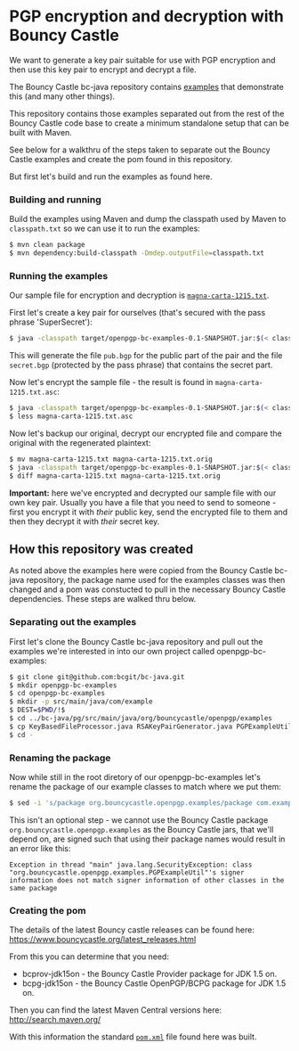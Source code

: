 PGP encryption and decryption with Bouncy Castle
================================================

We want to generate a key pair suitable for use with PGP encryption and then use this key pair to encrypt and decrypt a file.

The Bouncy Castle bc-java repository contains [examples](https://github.com/bcgit/bc-java/tree/master/pg/src/main/java/org/bouncycastle/openpgp/examples) that demonstrate this (and many other things).

This repository contains those examples separated out from the rest of the Bouncy Castle code base to create a minimum standalone setup that can be built with Maven.

See below for a walkthru of the steps taken to separate out the Bouncy Castle examples and create the pom found in this repository.

But first let's build and run the examples as found here.

### Building and running

Build the examples using Maven and dump the classpath used by Maven to `classpath.txt` so we can use it to run the examples:
```bash
$ mvn clean package
$ mvn dependency:build-classpath -Dmdep.outputFile=classpath.txt
```

### Running the examples

Our sample file for encryption and decryption is [`magna-carta-1215.txt`](magna-carta-1215.txt).

First let's create a key pair for ourselves (that's secured with the pass phrase 'SuperSecret'):
```bash
$ java -classpath target/openpgp-bc-examples-0.1-SNAPSHOT.jar:$(< classpath.txt) org.bouncycastle.openpgp.examples.RSAKeyPairGenerator my-identifier SuperSecret
```

This will generate the file `pub.bgp` for the public part of the pair and the file `secret.bgp` (protected by the pass phrase) that contains the secret part.

Now let's encrypt the sample file - the result is found in `magna-carta-1215.txt.asc`:
```bash
$ java -classpath target/openpgp-bc-examples-0.1-SNAPSHOT.jar:$(< classpath.txt) com.example.KeyBasedFileProcessor -e -ai magna-carta-1215.txt pub.bpg 
$ less magna-carta-1215.txt.asc 
```

Now let's backup our original, decrypt our encrypted file and compare the original with the regenerated plaintext:
```bash
$ mv magna-carta-1215.txt magna-carta-1215.txt.orig
$ java -classpath target/openpgp-bc-examples-0.1-SNAPSHOT.jar:$(< classpath.txt) com.example.KeyBasedFileProcessor -d magna-carta-1215.txt.asc secret.bpg SuperSecret
$ diff magna-carta-1215.txt magna-carta-1215.txt.orig 
```

**Important:** here we've encrypted and decrypted our sample file with our own key pair. Usually you have a file that you need to send to someone - first you encrypt it with _their_ public key, send the encrypted file to them and then they decrypt it with _their_ secret key.

How this repository was created
-------------------------------

As noted above the examples here were copied from the Bouncy Castle bc-java repository, the package name used for the examples classes was then changed and a pom was constucted to pull in the necessary Bouncy Castle dependencies. These steps are walked thru below.

### Separating out the examples

First let's clone the Bouncy Castle bc-java repository and pull out the examples we're interested in into our own project called openpgp-bc-examples:

```bash
$ git clone git@github.com:bcgit/bc-java.git
$ mkdir openpgp-bc-examples
$ cd openpgp-bc-examples
$ mkdir -p src/main/java/com/example
$ DEST=$PWD/!$
$ cd ../bc-java/pg/src/main/java/org/bouncycastle/openpgp/examples
$ cp KeyBasedFileProcessor.java RSAKeyPairGenerator.java PGPExampleUtil.java $DEST
$ cd -
```

### Renaming the package

Now while still in the root diretory of our openpgp-bc-examples let's rename the package of our example classes to match where we put them:

```bash
$ sed -i 's/package org.bouncycastle.openpgp.examples/package com.example/' src/main/java/com/example/*
```

This isn't an optional step - we cannot use the Bouncy Castle package `org.bouncycastle.openpgp.examples` as the Bouncy Castle jars, that we'll depend on, are signed such that using their package names would result in an error like this:
```
Exception in thread "main" java.lang.SecurityException: class "org.bouncycastle.openpgp.examples.PGPExampleUtil"'s signer information does not match signer information of other classes in the same package
```

### Creating the pom

The details of the latest Bouncy castle releases can be found here: https://www.bouncycastle.org/latest_releases.html

From this you can determine that you need:

* bcprov-jdk15on - the Bouncy Castle Provider package for JDK 1.5 on.
* bcpg-jdk15on - the Bouncy Castle OpenPGP/BCPG package for JDK 1.5 on.

Then you can find the latest Maven Central versions here: http://search.maven.org/

With this information the standard [`pom.xml`](pom.xml) file found here was built.
